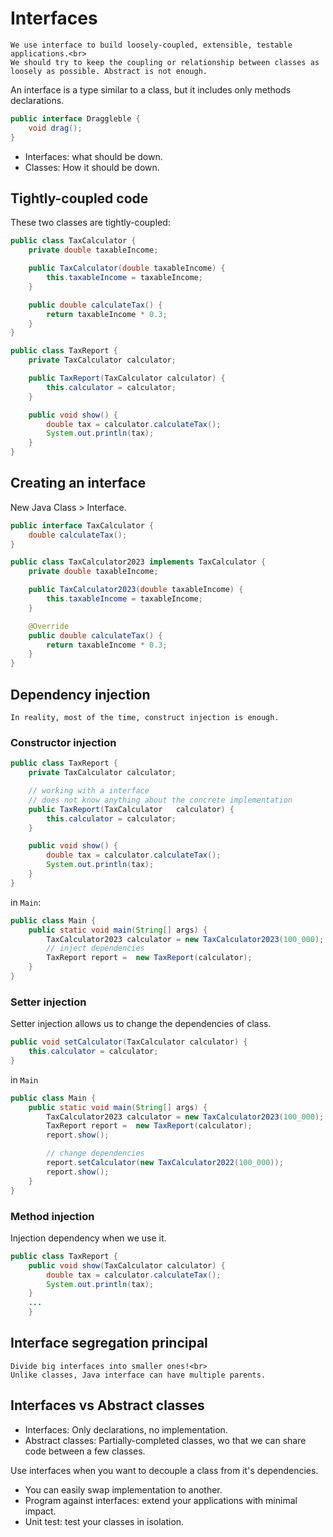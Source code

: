 # Interfaces

```{note}
We use interface to build loosely-coupled, extensible, testable applications.<br>
We should try to keep the coupling or relationship between classes as loosely as possible. Abstract is not enough.
```

An interface is a type similar to a class, but it includes only methods declarations.

```java
public interface Draggleble {
    void drag();
}
```

* Interfaces: what should be down.
* Classes: How it should be down.

## Tightly-coupled code

These two classes are tightly-coupled:

```java
public class TaxCalculator {
    private double taxableIncome;

    public TaxCalculator(double taxableIncome) {
        this.taxableIncome = taxableIncome;
    }

    public double calculateTax() {
        return taxableIncome * 0.3;
    }
}
```

```java
public class TaxReport {
    private TaxCalculator calculator;

    public TaxReport(TaxCalculator calculator) {
        this.calculator = calculator;
    }

    public void show() {
        double tax = calculator.calculateTax();
        System.out.println(tax);
    }
}
```

## Creating an interface

New Java Class > Interface.

```java
public interface TaxCalculator {
    double calculateTax();
}
```

```java
public class TaxCalculator2023 implements TaxCalculator {
    private double taxableIncome;

    public TaxCalculator2023(double taxableIncome) {
        this.taxableIncome = taxableIncome;
    }

    @Override
    public double calculateTax() {
        return taxableIncome * 0.3;
    }
}
```

## Dependency injection

```{tip}
In reality, most of the time, construct injection is enough.
```

### Constructor injection

```java
public class TaxReport {
    private TaxCalculator calculator;

    // working with a interface
    // does not know anything about the concrete implementation
    public TaxReport(TaxCalculator   calculator) {
        this.calculator = calculator;
    }

    public void show() {
        double tax = calculator.calculateTax();
        System.out.println(tax);
    }
}
```

in `Main`:

```java
public class Main {
    public static void main(String[] args) {
        TaxCalculator2023 calculator = new TaxCalculator2023(100_000);
        // inject dependencies
        TaxReport report =  new TaxReport(calculator);
    }
}
```

### Setter injection

Setter injection allows us to change the dependencies of class.

```java
public void setCalculator(TaxCalculator calculator) {
    this.calculator = calculator;
}
```

in `Main`

```java
public class Main {
    public static void main(String[] args) {
        TaxCalculator2023 calculator = new TaxCalculator2023(100_000);
        TaxReport report =  new TaxReport(calculator);
        report.show();

        // change dependencies
        report.setCalculator(new TaxCalculator2022(100_000));
        report.show();
    }
}
```

### Method injection

Injection dependency when we use it.

```java
public class TaxReport {
    public void show(TaxCalculator calculator) {
        double tax = calculator.calculateTax();
        System.out.println(tax);
    }
    ...
    }
```

## Interface segregation principal

```{note}
Divide big interfaces into smaller ones!<br>
Unlike classes, Java interface can have multiple parents.
```

## Interfaces vs Abstract classes

* Interfaces: Only declarations, no implementation.
* Abstract classes: Partially-completed classes, wo that we can share code between a few classes.

Use interfaces when you want to decouple a class from it's dependencies. 

* You can easily swap implementation to another. 
* Program against interfaces: extend your applications with minimal impact.
* Unit test: test your classes in isolation.
